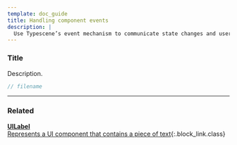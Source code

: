 ```yaml
---
template: doc_guide
title: Handling component events
description: |
  Use Typescene’s event mechanism to communicate state changes and user actions between components.
---
```


<section>

### Title

Description.

</section>

```typescript
// filename
```

---

<footer>

### Related

[**UILabel**<br>Represents a UI component that contains a piece of text](/docs/ref/UILabel){:.block_link.class}

</footer>
